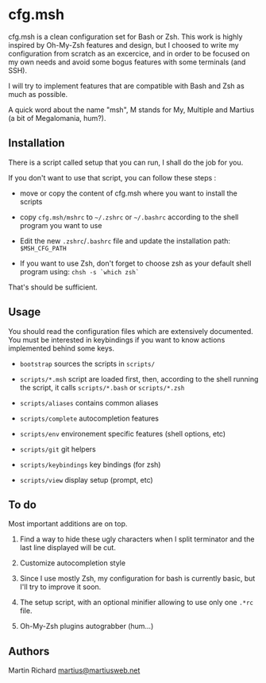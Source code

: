 cfg.msh
=======

cfg.msh is a clean configuration set for Bash or Zsh.
This work is highly inspired by Oh-My-Zsh features and design, but I choosed to
write my configuration from scratch as an excercice, and in order to be focused
on my own needs and avoid some bogus features with some terminals (and SSH).

I will try to implement features that are compatible with Bash and Zsh as
much as possible.

A quick word about the name "msh", M stands for My, Multiple and Martius (a bit
of Megalomania, hum?).

Installation
------------
There is a script called setup that you can run, I shall do the job for you.

If you don't want to use that script, you can follow these steps :
 * move or copy the content of cfg.msh where you want to install the scripts

 * copy `cfg.msh/mshrc` to `~/.zshrc` or `~/.bashrc` according to the shell
 program you want to use 

 * Edit the new `.zshrc`/`.bashrc` file and update the installation path:
 ``$MSH_CFG_PATH``

 * If you want to use Zsh, don't forget to choose zsh as your default shell
 program using: `` chsh -s `which zsh` ``

That's should be sufficient.

Usage
-----

You should read the configuration files which are extensively documented. You
must be interested in keybindings if you want to know actions implemented behind
some keys.

 * `bootstrap` sources the scripts in `scripts/`

 * `scripts/*.msh` script are loaded first, then, according to the shell running the
 script, it calls `scripts/*.bash` or `scripts/*.zsh`

 * `scripts/aliases` contains common aliases
 * `scripts/complete` autocompletion features
 * `scripts/env` environement specific features (shell options, etc)
 * `scripts/git` git helpers
 * `scripts/keybindings` key bindings (for zsh)
 * `scripts/view` display setup (prompt, etc)

To do
-----

Most important additions are on top.

 1. Find a way to hide these ugly characters when I split terminator and the
    last line displayed will be cut.

 2. Customize autocompletion style

 3. Since I use mostly Zsh, my configuration for bash is currently basic, but
    I'll try to improve it soon.

 4. The setup script, with an optional minifier allowing to use only one `.*rc`
    file.

 5. Oh-My-Zsh plugins autograbber (hum...)

Authors
-------
Martin Richard <martius@martiusweb.net>
